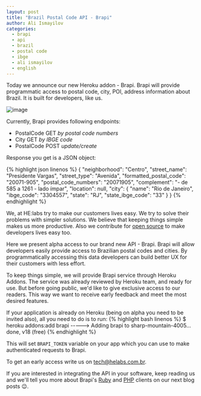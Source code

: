 ```yaml
---
layout: post
title: "Brazil Postal Code API - Brapi"
author: Ali Ismayilov
categories:
  - brapi
  - api
  - brazil
  - postal code
  - ibge
  - ali ismayilov
  - english
---
```


Today we announce our new Heroku addon - Brapi. Brapi will provide programmatic access to postal code, city, POI, address information about Brazil. It is built for developers, like us.

<!--more-->

![image](/blog/images/posts/2014-04-01/brapi.png)

Currently, Brapi provides following endpoints:

- PostalCode GET _by postal code numbers_
- City GET _by IBGE code_
- PostalCode POST _update/create_

Response you get is a JSON object:

{% highlight json linenos %}
{
  "neighborhood": "Centro",
  "street_name": "Presidente Vargas",
  "street_type": "Avenida",
  "formatted_postal_code": "20071-905",
  "postal_code_numbers": "20071905",
  "complement": "- de 585 a 1261 - lado ímpar",
  "location": null,
  "city": {
    "name": "Rio de Janeiro",
    "ibge_code": "3304557",
    "state": "RJ",
    "state_ibge_code": "33"
  }
}
{% endhighlight %}


We, at HE:labs try to make our customers lives easy. We try to solve their problems with simpler solutions. We believe that keeping things simple makes us more productive. Also we contribute for [open source](http://helabs.com.br/opensource/) to make developers lives easy too.

Here we present alpha access to our brand new API - Brapi. Brapi will allow developers easily provide access to Brazilian postal codes and cities. By programmatically accessing this data developers can build better UX for their customers with less effort.

To keep things simple, we will provide Brapi service through Heroku Addons. The service was already reviewed by Heroku team, and ready for use. But before going public, we'd like to give exclusive access to our readers. This way we want to receive early feedback and meet the most desired features.

If your application is already on Heroku (being on alpha you need to be invited also), all you need to do is to run:
{% highlight bash linenos %}
$ heroku addons:add brapi
-----> Adding brapi to sharp-mountain-4005... done, v18 (free)
{% endhighlight %}

This will set `BRAPI_TOKEN` variable on your app which you can use to make authenticated requests to Brapi.

To get an early access write us on [tech@helabs.com.br](mailto:tech@helabs.com.br).

If you are interested in integrating the API in your software, keep reading us and we'll tell you more about Brapi's [Ruby](https://github.com/Helabs/brapi-ruby) and [PHP](https://github.com/Helabs/brapi-php) clients on our next blog posts :wink:.
